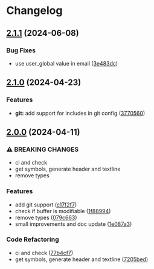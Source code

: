 # Changelog

## [2.1.1](https://github.com/Diogo-ss/42-header.nvim/compare/v2.1.0...v2.1.1) (2024-06-08)


### Bug Fixes

* use user_global value in email ([3e483dc](https://github.com/Diogo-ss/42-header.nvim/commit/3e483dc24ba6828ab0ef1d6b14b519135d9b856f))

## [2.1.0](https://github.com/Diogo-ss/42-header.nvim/compare/v2.0.0...v2.1.0) (2024-04-23)


### Features

* **git:** add support for includes in git config ([3770560](https://github.com/Diogo-ss/42-header.nvim/commit/37705600f4b818de798746953ad272618be7e95c))

## [2.0.0](https://github.com/Diogo-ss/42-header.nvim/compare/v1.1.0...v2.0.0) (2024-04-11)


### ⚠ BREAKING CHANGES

* ci and check
* get symbols, generate header and textline
* remove types

### Features

* add git support ([c17f2f7](https://github.com/Diogo-ss/42-header.nvim/commit/c17f2f7865801e0dd6a54946837045ded739a910))
* check if buffer is modifiable ([1f88994](https://github.com/Diogo-ss/42-header.nvim/commit/1f889941a57d3184836a362ce8cdc2988eca5c0a))
* remove types ([079c663](https://github.com/Diogo-ss/42-header.nvim/commit/079c6631a8f4fd01923cfb755df7f83dc5c4c771))
* small improvements and doc update ([1e087a3](https://github.com/Diogo-ss/42-header.nvim/commit/1e087a3c1a449189293f01a6513a920549a01bb8))


### Code Refactoring

* ci and check ([77b4cf7](https://github.com/Diogo-ss/42-header.nvim/commit/77b4cf72e433b9ab4ee77bef93c9049666d9825e))
* get symbols, generate header and textline ([7205bed](https://github.com/Diogo-ss/42-header.nvim/commit/7205bedbbdf108c6293a09d013b74fbeac7f6c17))
